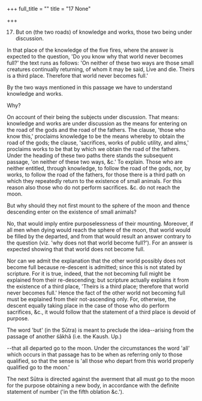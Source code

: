 +++
full_title = ""
title = "17 None"

+++


17. But on (the two roads) of knowledge and works, those two being under discussion.

In that place of the knowledge of the five fires, where the answer is expected to the question, 'Do you know why that world never becomes full?' the text runs as follows: 'On neither of these two ways are those small creatures continually returning, of whom it may be said, Live and die. Theirs is a third place. Therefore that world never becomes full.'

 By the two ways mentioned in this passage we have to understand knowledge and works.

Why?

On account of their being the subjects under discussion. That means: knowledge and works are under discussion as the means for entering on the road of the gods and the road of the fathers. The clause, 'those who know this,' proclaims knowledge to be the means whereby to obtain the road of the gods; the clause, 'sacrifices, works of public utility, and alms,' proclaims works to be that by which we obtain the road of the fathers. Under the heading of these two paths there stands the subsequent passage, 'on neither of these two ways, &c.' To explain. Those who are neither entitled, through knowledge, to follow the road of the gods, nor, by works, to follow the road of the fathers, for those there is a third path on which they repeatedly return to the existence of small animals. For this reason also those who do not perform sacrifices. &c. do not reach the moon.

But why should they not first mount to the sphere of the moon and thence descending enter on the existence of small animals?

No, that would imply entire purposelessness of their mounting. Moreover, if all men when dying would reach the sphere of the moon, that world would be filled by the departed, and from that would result an answer contrary to the question (viz. 'why does not that world become full?'). For an answer is expected showing that that world does not become full.

Nor can we admit the explanation that the other world possibly does not become full because re-descent is admitted; since this is not stated by scripture. For it is true, indeed, that the not becoming full might be explained from their re-descending; but scripture actually explains it from the existence of a third place, 'Theirs is a third place; therefore that world never becomes full.' Hence the fact of the other world not becoming full must be explained from their not-ascending only. For, otherwise, the descent equally taking place in the case of those who do perform sacrifices, &c., it would follow that the statement of a third place is devoid of purpose.

The word 'but' (in the Sūtra) is meant to preclude the idea--arising from the passage of another śākhā (i.e. the Kaush. Up.)

 --that all departed go to the moon. Under the circumstances the word 'all' which occurs in that passage has to be when as referring only to those qualified, so that the sense is 'all those who depart from this world properly qualified go to the moon.'

The next Sūtra is directed against the averment that all must go to the moon for the purpose obtaining a new body, in accordance with the definite statement of number ('in the fifth oblation &c.').

